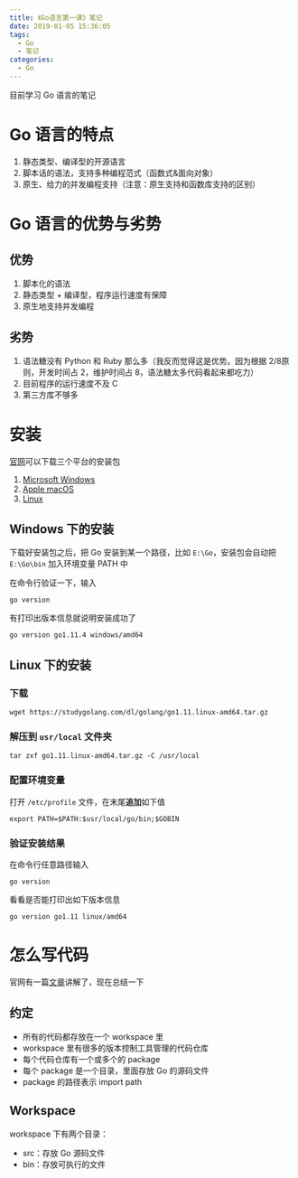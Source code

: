 ```yaml
---
title: 《Go语言第一课》笔记
date: 2019-01-05 15:36:05
tags:
  - Go
  - 笔记
categories:
  - Go
---
```


目前学习 Go 语言的笔记

<!-- more -->

# Go 语言的特点

1. 静态类型、编译型的开源语言
2. 脚本话的语法，支持多种编程范式（函数式&面向对象）
3. 原生、给力的并发编程支持（注意：原生支持和函数库支持的区别）

# Go 语言的优势与劣势

## 优势

1. 脚本化的语法
2. 静态类型 + 编译型，程序运行速度有保障
3. 原生地支持并发编程

## 劣势

1. 语法糖没有 Python 和 Ruby 那么多（我反而觉得这是优势。因为根据 2/8原则，开发时间占 2，维护时间占 8，语法糖太多代码看起来都吃力）
2. 目前程序的运行速度不及 C
3. 第三方库不够多

# 安装

[官网](https://golang.org/dl/)可以下载三个平台的安装包

1. [Microsoft Windows](https://dl.google.com/go/go1.11.4.windows-amd64.msi)
2. [Apple macOS](https://dl.google.com/go/go1.11.4.darwin-amd64.pkg)
3. [Linux](https://dl.google.com/go/go1.11.4.linux-amd64.tar.gz)

## Windows 下的安装

下载好安装包之后，把 Go 安装到某一个路径，比如 `E:\Go`，安装包会自动把 `E:\Go\bin` 加入环境变量 PATH 中

在命令行验证一下，输入

```
go version
```

有打印出版本信息就说明安装成功了

```
go version go1.11.4 windows/amd64
```

## Linux 下的安装

### 下载

```
wget https://studygolang.com/dl/golang/go1.11.linux-amd64.tar.gz
```

### 解压到 `usr/local` 文件夹

```
tar zxf go1.11.linux-amd64.tar.gz -C /usr/local
```

### 配置环境变量

打开 `/etc/profile` 文件，在末尾**追加**如下值

```
export PATH=$PATH:$usr/local/go/bin;$GOBIN
```

### 验证安装结果

在命令行任意路径输入

```
go version
```

看看是否能打印出如下版本信息

```
go version go1.11 linux/amd64
```

# 怎么写代码

官网有一篇[文章](https://golang.org/doc/code.html)讲解了，现在总结一下

## 约定

- 所有的代码都存放在一个 workspace 里
- workspace 里有很多的版本控制工具管理的代码仓库
- 每个代码仓库有一个或多个的 package
- 每个 package 是一个目录，里面存放 Go 的源码文件
- package 的路径表示 import path

## Workspace

workspace 下有两个目录：

- src：存放 Go 源码文件
- bin：存放可执行的文件